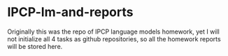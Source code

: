 # IPCP-lm-and-reports

Originally this was the repo of IPCP language models homework, yet I will not initialize all 4 tasks as github repositories, so all the homework reports will be stored here.